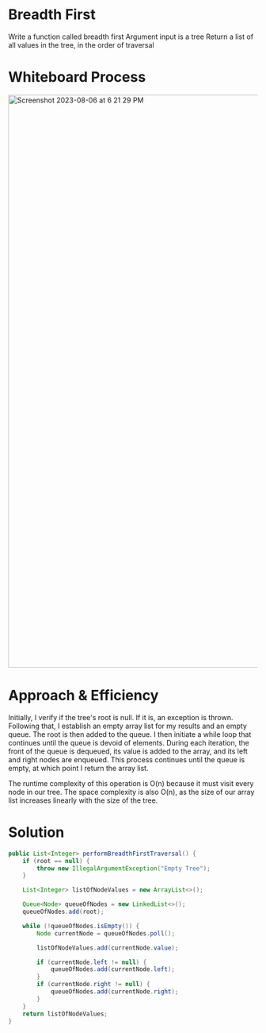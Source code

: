 # Breadth First

Write a function called breadth first
Argument input is a tree
Return a list of all values in the tree, in the order of traversal

# Whiteboard Process

<img width="1154" alt="Screenshot 2023-08-06 at 6 21 29 PM" src="https://github.com/Cooper-Softdev/data-structures-and-algorithms/assets/73309872/052ffb00-a4fb-4fc1-b573-3939c20acbf6">

# Approach & Efficiency

Initially, I verify if the tree's root is null. If it is, an exception is thrown. Following that, I establish an empty array 
list for my results and an empty queue. The root is then added to the queue. I then initiate a while loop that continues until 
the queue is devoid of elements. During each iteration, the front of the queue is dequeued, its value is added to the array, 
and its left and right nodes are enqueued. This process continues until the queue is empty, at which point I return the array list.

The runtime complexity of this operation is O(n) because it must visit every node in our tree. The space complexity is also O(n), 
as the size of our array list increases linearly with the size of the tree.

# Solution

``` Java
public List<Integer> performBreadthFirstTraversal() {
    if (root == null) {
        throw new IllegalArgumentException("Empty Tree");
    }

    List<Integer> listOfNodeValues = new ArrayList<>();

    Queue<Node> queueOfNodes = new LinkedList<>();
    queueOfNodes.add(root);

    while (!queueOfNodes.isEmpty()) {
        Node currentNode = queueOfNodes.poll();

        listOfNodeValues.add(currentNode.value);

        if (currentNode.left != null) {
            queueOfNodes.add(currentNode.left);
        }
        if (currentNode.right != null) {
            queueOfNodes.add(currentNode.right);
        }
    }
    return listOfNodeValues;
}
```
